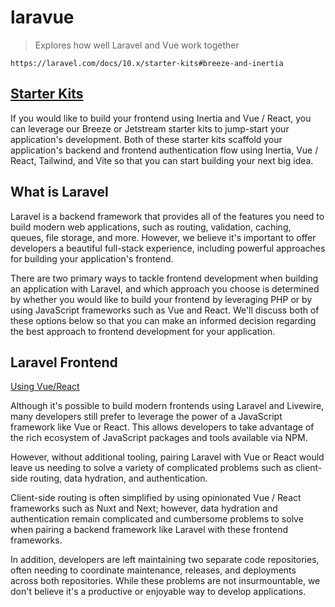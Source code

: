 
# laravue

> Explores how well Laravel and Vue work together


```
https://laravel.com/docs/10.x/starter-kits#breeze-and-inertia
```



## [Starter Kits](https://laravel.com/docs/10.x/frontend#inertia-starter-kits)

If you would like to build your frontend using Inertia and Vue / React, you can leverage our Breeze or Jetstream starter kits to jump-start your application's development. Both of these starter kits scaffold your application's backend and frontend authentication flow using Inertia, Vue / React, Tailwind, and Vite so that you can start building your next big idea.

## What is Laravel

Laravel is a backend framework that provides all of the features you need to build modern web applications, such as routing, validation, caching, queues, file storage, and more. However, we believe it's important to offer developers a beautiful full-stack experience, including powerful approaches for building your application's frontend.

There are two primary ways to tackle frontend development when building an application with Laravel, and which approach you choose is determined by whether you would like to build your frontend by leveraging PHP or by using JavaScript frameworks such as Vue and React. We'll discuss both of these options below so that you can make an informed decision regarding the best approach to frontend development for your application.

## Laravel Frontend

[Using Vue/React](https://laravel.com/docs/10.x/frontend#using-vue-react)

Although it's possible to build modern frontends using Laravel and Livewire, many developers still prefer to leverage the power of a JavaScript framework like Vue or React. This allows developers to take advantage of the rich ecosystem of JavaScript packages and tools available via NPM.

However, without additional tooling, pairing Laravel with Vue or React would leave us needing to solve a variety of complicated problems such as client-side routing, data hydration, and authentication.

Client-side routing is often simplified by using opinionated Vue / React frameworks such as Nuxt and Next; however, data hydration and authentication remain complicated and cumbersome problems to solve when pairing a backend framework like Laravel with these frontend frameworks.

In addition, developers are left maintaining two separate code repositories, often needing to coordinate maintenance, releases, and deployments across both repositories. While these problems are not insurmountable, we don't believe it's a productive or enjoyable way to develop applications.